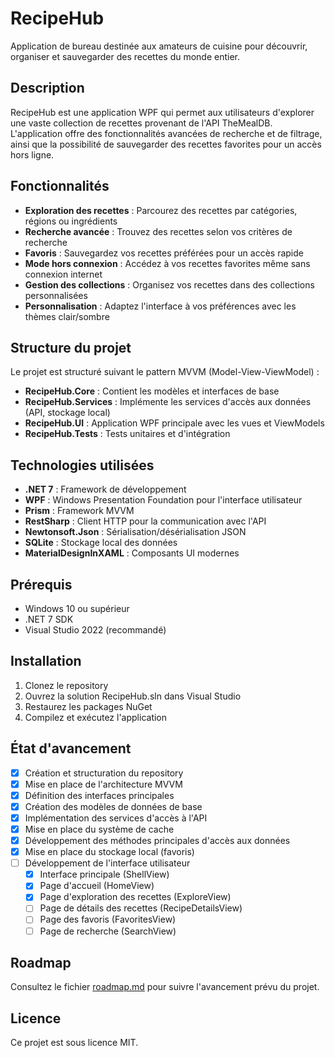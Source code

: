 # RecipeHub

Application de bureau destinée aux amateurs de cuisine pour découvrir, organiser et sauvegarder des recettes du monde entier.

## Description

RecipeHub est une application WPF qui permet aux utilisateurs d'explorer une vaste collection de recettes provenant de l'API TheMealDB. 
L'application offre des fonctionnalités avancées de recherche et de filtrage, ainsi que la possibilité de sauvegarder des recettes favorites 
pour un accès hors ligne.

## Fonctionnalités

- **Exploration des recettes** : Parcourez des recettes par catégories, régions ou ingrédients
- **Recherche avancée** : Trouvez des recettes selon vos critères de recherche
- **Favoris** : Sauvegardez vos recettes préférées pour un accès rapide
- **Mode hors connexion** : Accédez à vos recettes favorites même sans connexion internet
- **Gestion des collections** : Organisez vos recettes dans des collections personnalisées
- **Personnalisation** : Adaptez l'interface à vos préférences avec les thèmes clair/sombre

## Structure du projet

Le projet est structuré suivant le pattern MVVM (Model-View-ViewModel) :

- **RecipeHub.Core** : Contient les modèles et interfaces de base
- **RecipeHub.Services** : Implémente les services d'accès aux données (API, stockage local)
- **RecipeHub.UI** : Application WPF principale avec les vues et ViewModels
- **RecipeHub.Tests** : Tests unitaires et d'intégration

## Technologies utilisées

- **.NET 7** : Framework de développement
- **WPF** : Windows Presentation Foundation pour l'interface utilisateur
- **Prism** : Framework MVVM
- **RestSharp** : Client HTTP pour la communication avec l'API
- **Newtonsoft.Json** : Sérialisation/désérialisation JSON
- **SQLite** : Stockage local des données
- **MaterialDesignInXAML** : Composants UI modernes

## Prérequis

- Windows 10 ou supérieur
- .NET 7 SDK
- Visual Studio 2022 (recommandé)

## Installation

1. Clonez le repository
2. Ouvrez la solution RecipeHub.sln dans Visual Studio
3. Restaurez les packages NuGet
4. Compilez et exécutez l'application

## État d'avancement

- [x] Création et structuration du repository
- [x] Mise en place de l'architecture MVVM
- [x] Définition des interfaces principales
- [x] Création des modèles de données de base
- [x] Implémentation des services d'accès à l'API
- [x] Mise en place du système de cache
- [x] Développement des méthodes principales d'accès aux données
- [x] Mise en place du stockage local (favoris)
- [ ] Développement de l'interface utilisateur
  - [x] Interface principale (ShellView)
  - [x] Page d'accueil (HomeView)
  - [x] Page d'exploration des recettes (ExploreView)
  - [ ] Page de détails des recettes (RecipeDetailsView)
  - [ ] Page des favoris (FavoritesView)
  - [ ] Page de recherche (SearchView)

## Roadmap

Consultez le fichier [roadmap.md](roadmap.md) pour suivre l'avancement prévu du projet.

## Licence

Ce projet est sous licence MIT.
